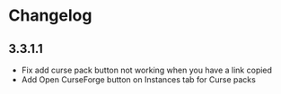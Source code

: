 # Changelog

## 3.3.1.1

- Fix add curse pack button not working when you have a link copied
- Add Open CurseForge button on Instances tab for Curse packs
